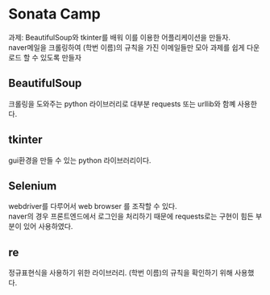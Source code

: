 # Sonata Camp
과제: BeautifulSoup와 tkinter를 배워 이를 이용한 어플리케이션을 만들자.  
naver메일을 크롤링하여 (학번 이름)의 규칙을 가진 이메일들만 모아 과제를 쉽게 다운로드 할 수 있도록 만들자

## BeautifulSoup
크롤링을 도와주는 python 라이브러리로 대부분 requests 또는 urllib와 함꼐 사용한다.

## tkinter
gui환경을 만들 수 있는 python 라이브러리이다.

## Selenium
webdriver를 다루어서 web browser 를 조작할 수 있다.  
naver의 경우 프론트엔드에서 로그인을 처리하기 때문에 requests로는 구현이 힘든 부분이 있어 사용하였다.

## re
정규표현식을 사용하기 위한 라이브러리.
(학번 이름)의 규칙을 확인하기 위해 사용했다.
